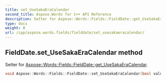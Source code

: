 ```yaml
---
title: set_UseSakaEraCalendar
second_title: Aspose.Words for C++ API Reference
description: Setter for Aspose::Words::Fields::FieldDate::get_UseSakaEraCalendar. 
type: docs
weight: 0
url: /cpp/aspose.words.fields/fielddate/set_usesakaeracalendar/
---
```

## FieldDate.set_UseSakaEraCalendar method


Setter for [Aspose::Words::Fields::FieldDate::get_UseSakaEraCalendar](../get_usesakaeracalendar/).

```cpp
void Aspose::Words::Fields::FieldDate::set_UseSakaEraCalendar(bool value)
```

